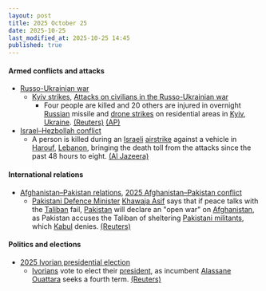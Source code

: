 ```yaml
---
layout: post
title: 2025 October 25
date: 2025-10-25
last_modified_at: 2025-10-25 14:45
published: true
---
```



#### Armed conflicts and attacks

* [Russo-Ukrainian war](https://en.wikipedia.org/wiki/Russo-Ukrainian_war_%282022%E2%80%93present%29 "Russo-Ukrainian war (2022–present)")
  * [Kyiv strikes](https://en.wikipedia.org/wiki/Kyiv_strikes_%282022%E2%80%93present%29 "Kyiv strikes (2022–present)"), [Attacks on civilians in the Russo-Ukrainian war](https://en.wikipedia.org/wiki/Attacks_on_civilians_in_the_Russo-Ukrainian_war_%282022%E2%80%93present%29 "Attacks on civilians in the Russo-Ukrainian war (2022–present)")
    * Four people are killed and 20 others are injured in overnight [Russian](https://en.wikipedia.org/wiki/Russian_Armed_Forces "Russian Armed Forces") missile and [drone strikes](https://en.wikipedia.org/wiki/Drone_warfare "Drone warfare") on residential areas in [Kyiv](https://en.wikipedia.org/wiki/Kyiv "Kyiv"), [Ukraine](https://en.wikipedia.org/wiki/Ukraine "Ukraine"). [(Reuters)](https://www.reuters.com/world/europe/russian-aerial-attack-kyiv-kills-one-injures-10-officials-say-2025-10-25/) [(AP)](https://apnews.com/article/russia-ukraine-zelenskyy-missile-ballistic-kyiv-4381b48b931d7ed32e44a6d671b97dd5)
* [Israel–Hezbollah conflict](https://en.wikipedia.org/wiki/Israel%E2%80%93Hezbollah_conflict_%282023%E2%80%93present%29 "Israel–Hezbollah conflict (2023–present)")
  * A person is killed during an [Israeli](https://en.wikipedia.org/wiki/Israel "Israel") [airstrike](https://en.wikipedia.org/wiki/Airstrike "Airstrike") against a vehicle in [Harouf](https://en.wikipedia.org/wiki/Harouf "Harouf"), [Lebanon](https://en.wikipedia.org/wiki/Lebanon "Lebanon"), bringing the death toll from the attacks since the past 48 hours to eight. [(Al Jazeera)](https://www.aljazeera.com/news/liveblog/2025/10/25/live-un-says-1-5m-in-gaza-need-aid-israel-blocks-borders-despite-ceasefir?update=4058734)

#### International relations

* [Afghanistan–Pakistan relations](https://en.wikipedia.org/wiki/Afghanistan%E2%80%93Pakistan_relations "Afghanistan–Pakistan relations"), [2025 Afghanistan–Pakistan conflict](https://en.wikipedia.org/wiki/2025_Afghanistan%E2%80%93Pakistan_conflict "2025 Afghanistan–Pakistan conflict")
  * [Pakistani Defence Minister](https://en.wikipedia.org/wiki/Minister_of_Defence_%28Pakistan%29 "Minister of Defence (Pakistan)") [Khawaja Asif](https://en.wikipedia.org/wiki/Khawaja_Asif "Khawaja Asif") says that if peace talks with the [Taliban](https://en.wikipedia.org/wiki/Taliban "Taliban") fail, [Pakistan](https://en.wikipedia.org/wiki/Pakistan "Pakistan") will declare an "open war" on [Afghanistan](https://en.wikipedia.org/wiki/Afghanistan "Afghanistan"), as Pakistan accuses the Taliban of sheltering [Pakistani militants](https://en.wikipedia.org/wiki/Pakistani_Taliban "Pakistani Taliban"), which [Kabul](https://en.wikipedia.org/wiki/Kabul "Kabul") denies. [(Reuters)](https://www.reuters.com/world/asia-pacific/pakistan-defence-minister-warns-open-war-with-afghanistan-if-peace-talks-fail-2025-10-25/)

#### Politics and elections

* [2025 Ivorian presidential election](https://en.wikipedia.org/wiki/2025_Ivorian_presidential_election "2025 Ivorian presidential election")
  * [Ivorians](https://en.wikipedia.org/wiki/Ivorians "Ivorians") vote to elect their [president](https://en.wikipedia.org/wiki/List_of_heads_of_state_of_Ivory_Coast "List of heads of state of Ivory Coast"), as incumbent [Alassane Ouattara](https://en.wikipedia.org/wiki/Alassane_Ouattara "Alassane Ouattara") seeks a fourth term. [(Reuters)](https://www.reuters.com/world/africa/ivory-coast-votes-with-ouattaras-legacy-age-focus-2025-10-25/)
